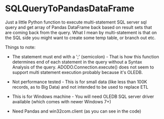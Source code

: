# SQLQueryToPandasDataFrame
Just a little Python function to execute multi-statement SQL server sql query and get array of Pandas DataFrame back based on result sets that are coming back from the query.  What I mean by multi-statement is that on the SQL side you might want to create some temp table, or branch out etc.

Things to note:

- The statement must end with a ';' (semicolon) - That is how this function determines end of each statement in the query without a Syntax Analysis of the query.  ADODO.Connection.execute() does not seem to support multi statement execution probably because it's OLEDB.

- Not performance tested - This is for small data (like less than 100K records, as to Big Data) and not intended to be used to replace ETL

- This is for Windows machine - You will need OLEDB SQL server driver available (which comes with newer Windows 7+)

- Need Pandas and win32com.client (as you can see in the code)
